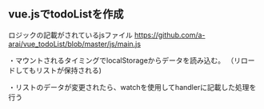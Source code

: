 ## vue.jsでtodoListを作成

ロジックの記載がされているjsファイル
https://github.com/a-arai/vue_todoList/blob/master/js/main.js

・マウントされるタイミングでlocalStorageからデータを読み込む。
（リロードしてもリストが保持される)

・リストのデータが変更されたら、watchを使用してhandlerに記載した処理を行う
